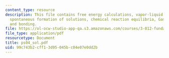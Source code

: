 ```yaml
---
content_type: resource
description: This file contains free energy calculations, vapor-liquid equilibria,
  spontaneous formation of solutions, chemical reaction equilibria, Gas-solid reactions
  and bonding.
file: https://ol-ocw-studio-app-qa.s3.amazonaws.com/courses/3-012-fundamentals-of-materials-science-fall-2005/99c743b2cff13d95045bc04e07e0dd2b_ps04_sol.pdf
file_type: application/pdf
resourcetype: Document
title: ps04_sol.pdf
uid: 99c743b2-cff1-3d95-045b-c04e07e0dd2b
---
```

